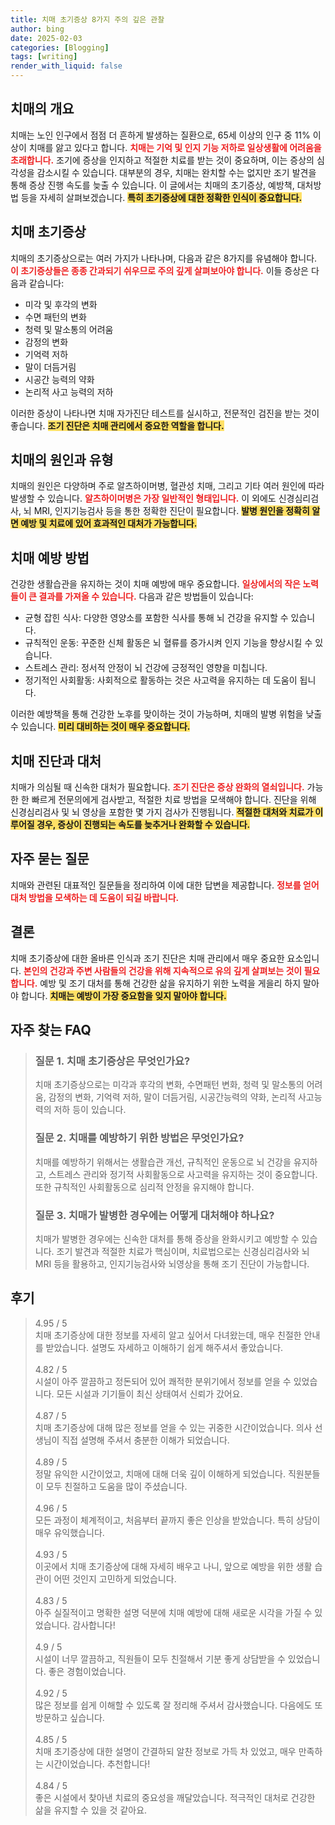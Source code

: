 ```yaml
---
title: 치매 초기증상 8가지 주의 깊은 관찰
author: bing
date: 2025-02-03
categories: [Blogging]
tags: [writing]
render_with_liquid: false
---
```



<h2 id='치매의 개요'>치매의 개요</h2>

<p>치매는 노인 인구에서 점점 더 흔하게 발생하는 질환으로, 65세 이상의 인구 중 11% 이상이 치매를 앓고 있다고 합니다. <b><span style="color: #ee2323;">치매는 기억 및 인지 기능 저하로 일상생활에 어려움을 초래합니다.</span></b> 조기에 증상을 인지하고 적절한 치료를 받는 것이 중요하며, 이는 증상의 심각성을 감소시킬 수 있습니다. 대부분의 경우, 치매는 완치할 수는 없지만 조기 발견을 통해 증상 진행 속도를 늦출 수 있습니다. 이 글에서는 치매의 초기증상, 예방책, 대처방법 등을 자세히 살펴보겠습니다. <b><span style="background-color: #ffe066;">특히 초기증상에 대한 정확한 인식이 중요합니다.</span></b></p>

<h2 id='치매 초기증상'>치매 초기증상</h2>

<p>치매의 초기증상으로는 여러 가지가 나타나며, 다음과 같은 8가지를 유념해야 합니다. <b><span style="color: #ee2323;">이 초기증상들은 종종 간과되기 쉬우므로 주의 깊게 살펴보아야 합니다.</span></b> 이들 증상은 다음과 같습니다:</p>

<ul>
    <li>미각 및 후각의 변화</li>
    <li>수면 패턴의 변화</li>
    <li>청력 및 말소통의 어려움</li>
    <li>감정의 변화</li>
    <li>기억력 저하</li>
    <li>말이 더듬거림</li>
    <li>시공간 능력의 약화</li>
    <li>논리적 사고 능력의 저하</li>
</ul>

<p>이러한 증상이 나타나면 치매 자가진단 테스트를 실시하고, 전문적인 검진을 받는 것이 좋습니다. <b><span style="background-color: #ffe066;">조기 진단은 치매 관리에서 중요한 역할을 합니다.</span></b></p>

<h2 id='치매의 원인과 유형'>치매의 원인과 유형</h2>

<p>치매의 원인은 다양하며 주로 알츠하이머병, 혈관성 치매, 그리고 기타 여러 원인에 따라 발생할 수 있습니다. <b><span style="color: #ee2323;">알츠하이머병은 가장 일반적인 형태입니다.</span></b> 이 외에도 신경심리검사, 뇌 MRI, 인지기능검사 등을 통한 정확한 진단이 필요합니다. <b><span style="background-color: #ffe066;">발병 원인을 정확히 알면 예방 및 치료에 있어 효과적인 대처가 가능합니다.</span></b></p>

<h2 id='치매 예방 방법'>치매 예방 방법</h2>

<p>건강한 생활습관을 유지하는 것이 치매 예방에 매우 중요합니다. <b><span style="color: #ee2323;">일상에서의 작은 노력들이 큰 결과를 가져올 수 있습니다.</span></b> 다음과 같은 방법들이 있습니다:</p>

<ul>
    <li>균형 잡힌 식사: 다양한 영양소를 포함한 식사를 통해 뇌 건강을 유지할 수 있습니다.</li>
    <li>규칙적인 운동: 꾸준한 신체 활동은 뇌 혈류를 증가시켜 인지 기능을 향상시킬 수 있습니다.</li>
    <li>스트레스 관리: 정서적 안정이 뇌 건강에 긍정적인 영향을 미칩니다.</li>
    <li>정기적인 사회활동: 사회적으로 활동하는 것은 사고력을 유지하는 데 도움이 됩니다.</li>
</ul>

<p>이러한 예방책을 통해 건강한 노후를 맞이하는 것이 가능하며, 치매의 발병 위험을 낮출 수 있습니다. <b><span style="background-color: #ffe066;">미리 대비하는 것이 매우 중요합니다.</span></b></p>

<h2 id='치매 진단과 대처'>치매 진단과 대처</h2>

<p>치매가 의심될 때 신속한 대처가 필요합니다. <b><span style="color: #ee2323;">조기 진단은 증상 완화의 열쇠입니다.</span></b> 가능한 한 빠르게 전문의에게 검사받고, 적절한 치료 방법을 모색해야 합니다. 진단을 위해 신경심리검사 및 뇌 영상을 포함한 몇 가지 검사가 진행됩니다. <b><span style="background-color: #ffe066;">적절한 대처와 치료가 이루어질 경우, 증상이 진행되는 속도를 늦추거나 완화할 수 있습니다.</span></b></p>

<h2 id='자주 묻는 질문'>자주 묻는 질문</h2>

<p>치매와 관련된 대표적인 질문들을 정리하여 이에 대한 답변을 제공합니다. <b><span style="color: #ee2323;">정보를 얻어 대처 방법을 모색하는 데 도움이 되길 바랍니다.</span></b></p>

<h2 id='결론'>결론</h2>

<p>치매 초기증상에 대한 올바른 인식과 조기 진단은 치매 관리에서 매우 중요한 요소입니다. <b><span style="color: #ee2323;">본인의 건강과 주변 사람들의 건강을 위해 지속적으로 유의 깊게 살펴보는 것이 필요합니다.</span></b> 예방 및 조기 대처를 통해 건강한 삶을 유지하기 위한 노력을 게을리 하지 말아야 합니다. <b><span style="background-color: #ffe066;">치매는 예방이 가장 중요함을 잊지 말아야 합니다.</span></b></p>


<h2 id='자주_찾는_FAQ'>자주 찾는 FAQ</h2>
<div itemscope="" itemtype="https://schema.org/FAQPage"> 
<blockquote> 
<div itemscope="" itemprop="mainEntity" itemtype="https://schema.org/Question"> 
<h3 itemprop="name">질문 1. 치매 초기증상은 무엇인가요?</h3> 
<div itemscope="" itemprop="acceptedAnswer" itemtype="https://schema.org/Answer"> 
<span itemprop="text"> 
<p>치매 초기증상으로는 미각과 후각의 변화, 수면패턴 변화, 청력 및 말소통의 어려움, 감정의 변화, 기억력 저하, 말이 더듬거림, 시공간능력의 약화, 논리적 사고능력의 저하 등이 있습니다.</p> 
</span> 
</div> 
</div> 

<div itemscope="" itemprop="mainEntity" itemtype="https://schema.org/Question"> 
<h3 itemprop="name">질문 2. 치매를 예방하기 위한 방법은 무엇인가요?</h3> 
<div itemscope="" itemprop="acceptedAnswer" itemtype="https://schema.org/Answer"> 
<span itemprop="text"> 
<p>치매를 예방하기 위해서는 생활습관 개선, 규칙적인 운동으로 뇌 건강을 유지하고, 스트레스 관리와 정기적 사회활동으로 사고력을 유지하는 것이 중요합니다. 또한 규칙적인 사회활동으로 심리적 안정을 유지해야 합니다.</p> 
</span> 
</div> 
</div> 

<div itemscope="" itemprop="mainEntity" itemtype="https://schema.org/Question"> 
<h3 itemprop="name">질문 3. 치매가 발병한 경우에는 어떻게 대처해야 하나요?</h3> 
<div itemscope="" itemprop="acceptedAnswer" itemtype="https://schema.org/Answer"> 
<span itemprop="text"> 
<p>치매가 발병한 경우에는 신속한 대처를 통해 증상을 완화시키고 예방할 수 있습니다. 조기 발견과 적절한 치료가 핵심이며, 치료법으로는 신경심리검사와 뇌 MRI 등을 활용하고, 인지기능검사와 뇌영상을 통해 조기 진단이 가능합니다.</p> 
</span> 
</div> 
</div> 

</blockquote> 
</div>
<h2 id='후기'>후기</h2>
<div itemscope itemtype="https://schema.org/Product">
  <blockquote>
  <div itemprop="review" itemscope itemtype="https://schema.org/Review">
      <div itemprop="reviewRating" itemscope itemtype="https://schema.org/Rating"> <span itemprop="ratingValue">4.95</span> / <span itemprop="bestRating">5</span> </div>
      <span itemprop="reviewBody">치매 초기증상에 대한 정보를 자세히 알고 싶어서 다녀왔는데, 매우 친절한 안내를 받았습니다. 설명도 자세하고 이해하기 쉽게 해주셔서 좋았습니다.</span>
  </div>
  <br>
  <div itemprop="review" itemscope itemtype="https://schema.org/Review">
      <div itemprop="reviewRating" itemscope itemtype="https://schema.org/Rating"> <span itemprop="ratingValue">4.82</span> / <span itemprop="bestRating">5</span> </div>
      <span itemprop="reviewBody">시설이 아주 깔끔하고 정돈되어 있어 쾌적한 분위기에서 정보를 얻을 수 있었습니다. 모든 시설과 기기들이 최신 상태여서 신뢰가 갔어요.</span>
  </div>
  <br>
  <div itemprop="review" itemscope itemtype="https://schema.org/Review">
      <div itemprop="reviewRating" itemscope itemtype="https://schema.org/Rating"> <span itemprop="ratingValue">4.87</span> / <span itemprop="bestRating">5</span> </div>
      <span itemprop="reviewBody">치매 초기증상에 대해 많은 정보를 얻을 수 있는 귀중한 시간이었습니다. 의사 선생님이 직접 설명해 주셔서 충분한 이해가 되었습니다.</span>
  </div>
  <br>
  <div itemprop="review" itemscope itemtype="https://schema.org/Review">
      <div itemprop="reviewRating" itemscope itemtype="https://schema.org/Rating"> <span itemprop="ratingValue">4.89</span> / <span itemprop="bestRating">5</span> </div>
      <span itemprop="reviewBody">정말 유익한 시간이었고, 치매에 대해 더욱 깊이 이해하게 되었습니다. 직원분들이 모두 친절하고 도움을 많이 주셨습니다.</span>
  </div>
  <br>
  <div itemprop="review" itemscope itemtype="https://schema.org/Review">
      <div itemprop="reviewRating" itemscope itemtype="https://schema.org/Rating"> <span itemprop="ratingValue">4.96</span> / <span itemprop="bestRating">5</span> </div>
      <span itemprop="reviewBody">모든 과정이 체계적이고, 처음부터 끝까지 좋은 인상을 받았습니다. 특히 상담이 매우 유익했습니다.</span>
  </div>
  <br>
  <div itemprop="review" itemscope itemtype="https://schema.org/Review">
      <div itemprop="reviewRating" itemscope itemtype="https://schema.org/Rating"> <span itemprop="ratingValue">4.93</span> / <span itemprop="bestRating">5</span> </div>
      <span itemprop="reviewBody">이곳에서 치매 초기증상에 대해 자세히 배우고 나니, 앞으로 예방을 위한 생활 습관이 어떤 것인지 고민하게 되었습니다.</span>
  </div>
  <br>
  <div itemprop="review" itemscope itemtype="https://schema.org/Review">
      <div itemprop="reviewRating" itemscope itemtype="https://schema.org/Rating"> <span itemprop="ratingValue">4.83</span> / <span itemprop="bestRating">5</span> </div>
      <span itemprop="reviewBody">아주 실질적이고 명확한 설명 덕분에 치매 예방에 대해 새로운 시각을 가질 수 있었습니다. 감사합니다!</span>
  </div>
  <br>
  <div itemprop="review" itemscope itemtype="https://schema.org/Review">
      <div itemprop="reviewRating" itemscope itemtype="https://schema.org/Rating"> <span itemprop="ratingValue">4.9</span> / <span itemprop="bestRating">5</span> </div>
      <span itemprop="reviewBody">시설이 너무 깔끔하고, 직원들이 모두 친절해서 기분 좋게 상담받을 수 있었습니다. 좋은 경험이었습니다.</span>
  </div>
  <br>
  <div itemprop="review" itemscope itemtype="https://schema.org/Review">
      <div itemprop="reviewRating" itemscope itemtype="https://schema.org/Rating"> <span itemprop="ratingValue">4.92</span> / <span itemprop="bestRating">5</span> </div>
      <span itemprop="reviewBody">많은 정보를 쉽게 이해할 수 있도록 잘 정리해 주셔서 감사했습니다. 다음에도 또 방문하고 싶습니다.</span>
  </div>
  <br>
  <div itemprop="review" itemscope itemtype="https://schema.org/Review">
      <div itemprop="reviewRating" itemscope itemtype="https://schema.org/Rating"> <span itemprop="ratingValue">4.85</span> / <span itemprop="bestRating">5</span> </div>
      <span itemprop="reviewBody">치매 초기증상에 대한 설명이 간결하되 알찬 정보로 가득 차 있었고, 매우 만족하는 시간이었습니다. 추천합니다!</span>
  </div>
  <br>
  <div itemprop="review" itemscope itemtype="https://schema.org/Review">
      <div itemprop="reviewRating" itemscope itemtype="https://schema.org/Rating"> <span itemprop="ratingValue">4.84</span> / <span itemprop="bestRating">5</span> </div>
      <span itemprop="reviewBody">좋은 시설에서 찾아낸 치료의 중요성을 깨달았습니다. 적극적인 대처로 건강한 삶을 유지할 수 있을 것 같아요.</span>
  </div>
  </blockquote>
</div>
